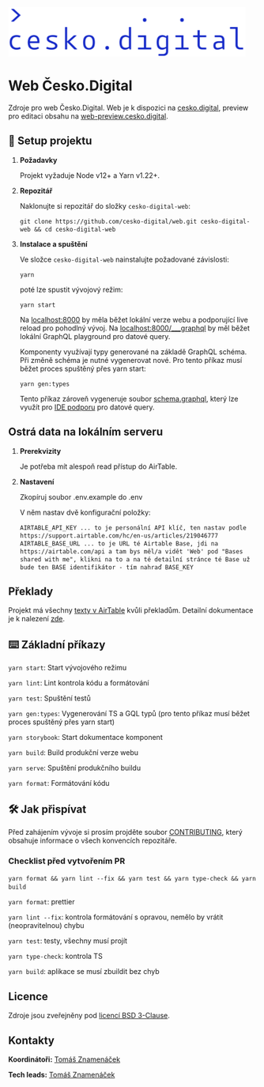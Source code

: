 ![cesko.digital](cesko-digital_logo.png)

# Web Česko.Digital

Zdroje pro web Česko.Digital. Web je k dispozici na [cesko.digital](https://cesko.digital), preview pro editaci obsahu na [web-preview.cesko.digital](https://web-preview.cesko.digital).

## 🚀 Setup projektu

1.  **Požadavky**

    Projekt vyžaduje Node v12+ a Yarn v1.22+.

1.  **Repozitář**

    Naklonujte si repozitář do složky `cesko-digital-web`:

    ```shell script
    git clone https://github.com/cesko-digital/web.git cesko-digital-web && cd cesko-digital-web
    ```

1.  **Instalace a spuštění**

    Ve složce `cesko-digital-web` nainstalujte požadované závislosti:

    ```shell script
    yarn
    ```

    poté lze spustit vývojový režim:

    ```shell script
    yarn start
    ```

    Na [localhost:8000](http://localhost:8000) by měla běžet lokální verze webu a podporující live reload pro pohodlný vývoj.
    Na [localhost:8000/\_\_\_graphql](http://localhost:8000/___graphql) by měl běžet lokální GraphQL playground pro datové query.

    Komponenty využívají typy generované na základě GraphQL schéma. Při změně schéma je nutné vygenerovat nové. Pro tento příkaz musí běžet proces spuštěný přes yarn start:

    ```shell script
    yarn gen:types
    ```

    Tento příkaz zároveň vygeneruje soubor [schema.graphql](./schema.graphql), který lze využít pro [IDE podporu](https://plugins.jetbrains.com/plugin/8097-js-graphql) pro datové query.

## Ostrá data na lokálním serveru

1.  **Prerekvizity**

    Je potřeba mít alespoň read přístup do AirTable.

1.  **Nastavení**

    Zkopíruj soubor .env.example do .env
    
    V něm nastav dvě konfigurační položky:
    ```
    AIRTABLE_API_KEY ... to je personální API klíč, ten nastav podle https://support.airtable.com/hc/en-us/articles/219046777
    AIRTABLE_BASE_URL ... to je URL té Airtable Base, jdi na https://airtable.com/api a tam bys měl/a vidět 'Web' pod "Bases shared with me", klikni na to a na té detailní stránce té Base už bude ten BASE identifikátor - tím nahraď BASE_KEY
    ```


## Překlady

Projekt má všechny [texty v AirTable](https://airtable.com/shraCQhMJdGUu1xhk) kvůli překladům. Detailní dokumentace je k nalezení [zde](docs/translations.md).

## ⌨️ Základní příkazy

`yarn start`: Start vývojového režimu

`yarn lint`: Lint kontrola kódu a formátování

`yarn test`: Spuštění testů

`yarn gen:types`: Vygenerování TS a GQL typů (pro tento příkaz musí běžet proces spuštěný přes yarn start)

`yarn storybook`: Start dokumentace komponent

`yarn build`: Build produkční verze webu

`yarn serve`: Spuštění produkčního buildu

`yarn format`: Formátování kódu

## 🛠 Jak přispívat

Před zahájením vývoje si prosím projděte soubor [CONTRIBUTING](CONTRIBUTING.md), který obsahuje informace o všech konvencích repozitáře.

### Checklist před vytvořením PR

`yarn format && yarn lint --fix && yarn test && yarn type-check && yarn build`

`yarn format`: prettier

`yarn lint --fix`: kontrola formátování s opravou, nemělo by vrátit (neopravitelnou) chybu

`yarn test`: testy, všechny musí projít

`yarn type-check`: kontrola TS

`yarn build`: aplikace se musí zbuildit bez chyb

## Licence

Zdroje jsou zveřejněny pod [licencí BSD 3-Clause](LICENSE).

## Kontakty

**Koordinátoři:** [Tomáš Znamenáček](https://github.com/zoul)

**Tech leads:** [Tomáš Znamenáček](https://github.com/zoul)
